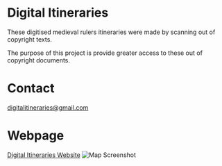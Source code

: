 # Digital Itineraries

These digitised medieval rulers itineraries were made by scanning out of copyright texts.

The purpose of this project is provide greater access to these out of copyright documents.

# Contact
digitalitineraries@gmail.com

# Webpage
[Digital Itineraries Website](https://lorenza10.github.io/digitalitineraries)
![Map Screenshot](map_screenshot.JPG)